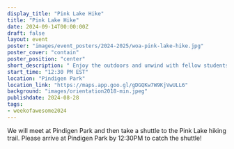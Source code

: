 ```yaml
---
display_title: "Pink Lake Hike"
title: "Pink Lake Hike"
date: 2024-09-14T00:00:00Z
draft: false
layout: event
poster: "images/event_posters/2024-2025/woa-pink-lake-hike.jpg"
poster_cover: "contain"
poster_position: "center"
short_description: " Enjoy the outdoors and unwind with fellow students!"
start_time: "12:30 PM EST"
location: "Pindigen Park"
location_link: "https://maps.app.goo.gl/gDGQKw7W9KjVwULL6"
background: "images/orientation2018-min.jpeg"
publishdate: 2024-08-28
tags:
- weekofawesome2024
---
```


We will meet at Pindigen Park and then take a shuttle to the Pink Lake hiking trail. Please arrive at Pindigen Park by 12:30PM to catch the shuttle!